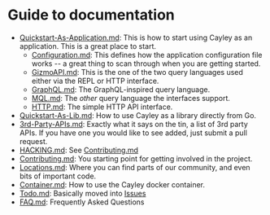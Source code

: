 # Guide to documentation

- [Quickstart-As-Application.md](Quickstart-As-Application.md): This is how to start using Cayley as an application.  This is a great place to start.
  - [Configuration.md](Configuration.md): This defines how the application configuration file works -- a great thing to scan through when you are getting started.
  - [GizmoAPI.md](GizmoAPI.md): This is the one of the two query languages used either via the REPL or HTTP interface.
  - [GraphQL.md](GraphQL.md): The GraphQL-inspired query language. 
  - [MQL.md](MQL.md): The *other* query language the interfaces support. 
  - [HTTP.md](HTTP.md): The simple HTTP API interface.
- [Quickstart-As-Lib.md](Quickstart-As-Lib.md): How to use Cayley as a library directly from Go. 
- [3rd-Party-APIs.md](3rd-Party-APIs.md): Exactly what it says on the tin, a list of 3rd party APIs.  If you have one you would like to see added, just submit a pull request. 
- [HACKING.md](HACKING.md): See [Contributing.md](Contributing.md)
- [Contributing.md](Contributing.md): You starting point for getting involved in the project.
- [Locations.md](Locations.md): Where you can find parts of our community, and even bits of important code.
- [Container.md](Container.md): How to use the Cayley docker container.
- [Todo.md](Todo.md): Basically moved into [Issues](https://github.com/caivega/cayley/issues)
- [FAQ.md](FAQ.md): Frequently Asked Questions
